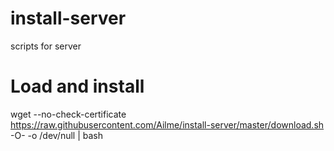 # install-server
scripts for server

# Load and install
wget --no-check-certificate https://raw.githubusercontent.com/Ailme/install-server/master/download.sh -O- -o /dev/null | bash

